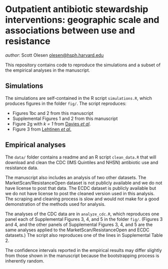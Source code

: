 # Outpatient antibiotic stewardship interventions: geographic scale and associations between use and resistance

*author*: Scott Olesen <olesen@hsph.harvard.edu>

This repository contains code to reproduce the simulations and a subset of the empirical analyses in the manuscript.

## Simulations

The simulations are self-contained in the R script `simulations.R`, which
produces figures in the folder `fig/`. The script reproduces:

- Figures 1bc and 2 from this manuscript
- Supplemental Figures 1 and 2 from this manuscript
- Figure 2g with *k = 1* from [Davies *et al*](https://dx.doi.org/10.1101/217232).
- Figure 3 from [Lehtinen *et al*.](https://dx.doi.org/10.1073/pnas.1617849114)

## Empirical analyses

The `data/` folder contains a readme and an R script `clean_data.R` that will
download and clean the CDC (IMS Quintiles and NHSN) antibiotic use and
resistance data.

The manuscript also includes an analysis of two other datasets. The
MarketScan/ResistanceOpen dataset is not publicly available and we do not have
license to post that data. The ECDC dataset is publicly available but we do not
have license to post the cleaned version used in this analysis. The scraping
and cleaning process is slow and would not make for a good demonstration of the
methods used for analysis.

The analyses of the CDC data are in `analyze_cdc.R`, which reproduces one panel
each of Supplemental Figures 3, 4, and 5 in the folder `fig/`. (Figures 3 and
4, and the other panels of Supplemental Figures 3, 4, and 5 are the same
analyses applied to the MarketScan/ResistanceOpen and ECDC datasets.) The
script also reproduces one of the lines in Supplemental Table 2.

The confidence intervals reported in the empirical results may differ slightly
from those shown in the manuscript because the bootstrapping process is
inherently random.
